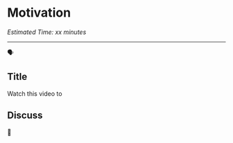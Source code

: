 # Motivation

*Estimated Time: xx minutes*

---

<aside>


🗣

</aside>

## Title

<aside>


Watch this video to

</aside>

## Discuss

<aside>


💬

</aside>
